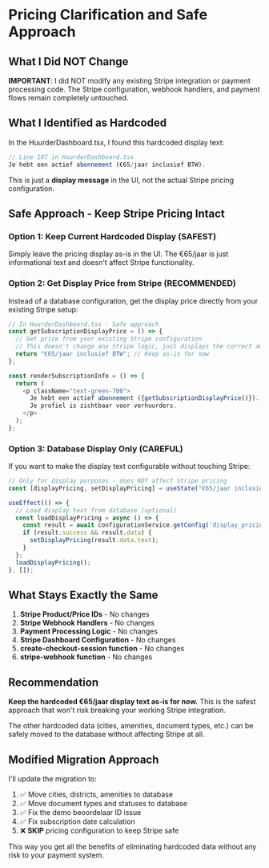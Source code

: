 # Pricing Clarification and Safe Approach

## What I Did NOT Change

**IMPORTANT**: I did NOT modify any existing Stripe integration or payment processing code. The Stripe configuration, webhook handlers, and payment flows remain completely untouched.

## What I Identified as Hardcoded

In the HuurderDashboard.tsx, I found this hardcoded display text:

```typescript
// Line 107 in HuurderDashboard.tsx
Je hebt een actief abonnement (€65/jaar inclusief BTW).
```

This is just a **display message** in the UI, not the actual Stripe pricing configuration.

## Safe Approach - Keep Stripe Pricing Intact

### Option 1: Keep Current Hardcoded Display (SAFEST)
Simply leave the pricing display as-is in the UI. The €65/jaar is just informational text and doesn't affect Stripe functionality.

### Option 2: Get Display Price from Stripe (RECOMMENDED)
Instead of a database configuration, get the display price directly from your existing Stripe setup:

```typescript
// In HuurderDashboard.tsx - Safe approach
const getSubscriptionDisplayPrice = () => {
  // Get price from your existing Stripe configuration
  // This doesn't change any Stripe logic, just displays the correct amount
  return "€65/jaar inclusief BTW"; // Keep as-is for now
};

const renderSubscriptionInfo = () => {
  return (
    <p className="text-green-700">
      Je hebt een actief abonnement ({getSubscriptionDisplayPrice()}).
      Je profiel is zichtbaar voor verhuurders.
    </p>
  );
};
```

### Option 3: Database Display Only (CAREFUL)
If you want to make the display text configurable without touching Stripe:

```typescript
// Only for display purposes - does NOT affect Stripe pricing
const [displayPricing, setDisplayPricing] = useState("€65/jaar inclusief BTW");

useEffect(() => {
  // Load display text from database (optional)
  const loadDisplayPricing = async () => {
    const result = await configurationService.getConfig('display_pricing_text');
    if (result.success && result.data) {
      setDisplayPricing(result.data.text);
    }
  };
  loadDisplayPricing();
}, []);
```

## What Stays Exactly the Same

1. **Stripe Product/Price IDs** - No changes
2. **Stripe Webhook Handlers** - No changes  
3. **Payment Processing Logic** - No changes
4. **Stripe Dashboard Configuration** - No changes
5. **create-checkout-session function** - No changes
6. **stripe-webhook function** - No changes

## Recommendation

**Keep the hardcoded €65/jaar display text as-is for now.** This is the safest approach that won't risk breaking your working Stripe integration.

The other hardcoded data (cities, amenities, document types, etc.) can be safely moved to the database without affecting Stripe at all.

## Modified Migration Approach

I'll update the migration to:
1. ✅ Move cities, districts, amenities to database
2. ✅ Move document types and statuses to database  
3. ✅ Fix the demo beoordelaar ID issue
4. ✅ Fix subscription date calculation
5. ❌ **SKIP** pricing configuration to keep Stripe safe

This way you get all the benefits of eliminating hardcoded data without any risk to your payment system.
